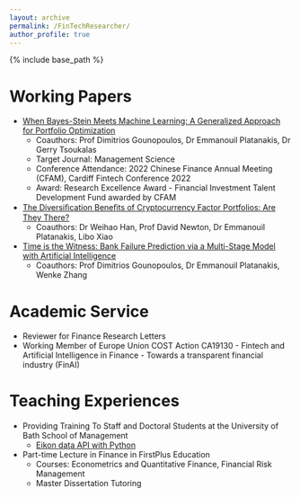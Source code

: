 ```yaml
---
layout: archive
permalink: /FinTechResearcher/
author_profile: true
---
```


{% include base_path %}

Working Papers
======
* <a href="https://papers.ssrn.com/sol3/papers.cfm?abstract_id=4229499" target="_blank">When Bayes-Stein Meets Machine Learning: A Generalized Approach for Portfolio Optimization</a>
  * Coauthors: Prof Dimitrios Gounopoulos, Dr Emmanouil Platanakis, Dr Gerry Tsoukalas
  * Target Journal: Management Science
  * Conference Attendance: 2022 Chinese Finance Annual Meeting (CFAM), Cardiff Fintech Conference 2022
  * Award: Research Excellence Award - Financial Investment Talent Development Fund awarded by CFAM
* <a href="https://papers.ssrn.com/sol3/papers.cfm?abstract_id=4319598" target="_blank">The Diversiﬁcation Beneﬁts of Cryptocurrency Factor Portfolios: Are They There?</a>
  * Coauthors: Dr Weihao Han, Prof David Newton, Dr Emmanouil Platanakis, Libo Xiao
* <a href="https://papers.ssrn.com/sol3/papers.cfm?abstract_id=4352477" target="_blank">Time is the Witness: Bank Failure Prediction via a Multi-Stage Model with Artificial Intelligence</a>
  * Coauthors: Prof Dimitrios Gounopoulos, Dr Emmanouil Platanakis, Wenke Zhang

Academic Service
======
* Reviewer for Finance Research Letters
* Working Member of Europe Union COST Action CA19130 - Fintech and Artificial Intelligence in Finance - Towards a transparent financial industry (FinAI)
  
Teaching Experiences 
======
* Providing Training To Staff and Doctoral Students at the University of Bath School of Management
  * <a href="https://www.youtube.com/watch?v=5w0DTszME64" target="_blank">Eikon data API with Python</a>
* Part-time Lecture in Finance in FirstPlus Education
  * Courses: Econometrics and Quantitative Finance, Financial Risk Management
  * Master Dissertation Tutoring
